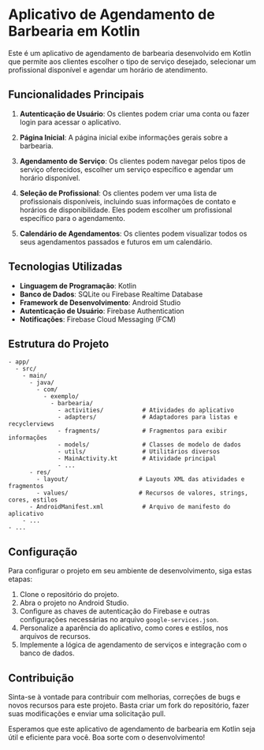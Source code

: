 # Aplicativo de Agendamento de Barbearia em Kotlin

Este é um aplicativo de agendamento de barbearia desenvolvido em Kotlin que permite aos clientes escolher o tipo de serviço desejado, selecionar um profissional disponível e agendar um horário de atendimento.

## Funcionalidades Principais

1. **Autenticação de Usuário**: Os clientes podem criar uma conta ou fazer login para acessar o aplicativo.

2. **Página Inicial**: A página inicial exibe informações gerais sobre a barbearia. 

3. **Agendamento de Serviço**: Os clientes podem navegar pelos tipos de serviço oferecidos, escolher um serviço específico e agendar um horário disponível.

4. **Seleção de Profissional**: Os clientes podem ver uma lista de profissionais disponíveis, incluindo suas informações de contato e horários de disponibilidade. Eles podem escolher um profissional específico para o agendamento.

5. **Calendário de Agendamentos**: Os clientes podem visualizar todos os seus agendamentos passados e futuros em um calendário.


## Tecnologias Utilizadas

- **Linguagem de Programação**: Kotlin
- **Banco de Dados**: SQLite ou Firebase Realtime Database
- **Framework de Desenvolvimento**: Android Studio
- **Autenticação de Usuário**: Firebase Authentication
- **Notificações**: Firebase Cloud Messaging (FCM)

## Estrutura do Projeto

```
- app/
  - src/
    - main/
      - java/
        - com/
          - exemplo/
            - barbearia/
              - activities/           # Atividades do aplicativo
              - adapters/             # Adaptadores para listas e recyclerviews
              - fragments/            # Fragmentos para exibir informações
              - models/               # Classes de modelo de dados
              - utils/                # Utilitários diversos
              - MainActivity.kt       # Atividade principal
              - ...
      - res/
        - layout/                    # Layouts XML das atividades e fragmentos
        - values/                    # Recursos de valores, strings, cores, estilos
      - AndroidManifest.xml           # Arquivo de manifesto do aplicativo
    - ...
- ...
```

## Configuração

Para configurar o projeto em seu ambiente de desenvolvimento, siga estas etapas:

1. Clone o repositório do projeto.
2. Abra o projeto no Android Studio.
3. Configure as chaves de autenticação do Firebase e outras configurações necessárias no arquivo `google-services.json`.
4. Personalize a aparência do aplicativo, como cores e estilos, nos arquivos de recursos.
5. Implemente a lógica de agendamento de serviços e integração com o banco de dados.

## Contribuição

Sinta-se à vontade para contribuir com melhorias, correções de bugs e novos recursos para este projeto. Basta criar um fork do repositório, fazer suas modificações e enviar uma solicitação pull.

Esperamos que este aplicativo de agendamento de barbearia em Kotlin seja útil e eficiente para você. Boa sorte com o desenvolvimento!
